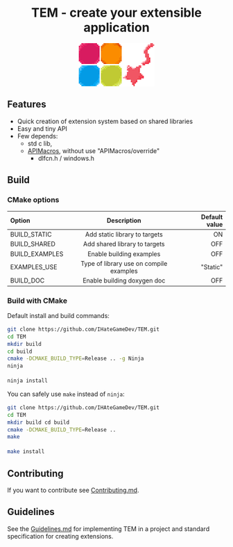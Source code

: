 <div align="center">

# TEM - create your extensible application

</div>

<div align="center">
  <img align="center" src="./logo.webp" alt="Logo" />
</div>

## Features

- Quick creation of extension system based on shared libraries
- Easy and tiny API
- Few depends:
  - std c lib,
  - [APIMacros](https://github.com/IHateGameDev/APIMacros), without use "APIMacros/override"
    - dlfcn.h / windows.h

## Build

### CMake options

| **Option**     | **Description**                         | **Default value** |
| :------------- | :-------------------------------------: | ----------------: |
| BUILD_STATIC   | Add static library to targets           | ON                |
| BUILD_SHARED   | Add shared library to targets           | OFF               |
| BUILD_EXAMPLES | Enable building examples                | OFF               |
| EXAMPLES_USE   | Type of library use on compile examples | "Static"          |
| BUILD_DOC      | Enable building doxygen doc             | OFF               |

### Build with CMake

Default install and build commands:
```bash
git clone https://github.com/IHateGameDev/TEM.git
cd TEM
mkdir build
cd build
cmake -DCMAKE_BUILD_TYPE=Release .. -g Ninja
ninja

ninja install
```

You can safely use `make` instead of `ninja`:
```bash
git clone https://github.com/IHAteGameDev/TEM.git
cd TEM
mkdir build cd build
cmake -DCMAKE_BUILD_TYPE=Release ..
make

make install
```

## Contributing

If you want to contribute see [Contributing.md](./Contributing.md).

## Guidelines

See the [Guidelines.md](./Guidelines.md) for implementing TEM in a project and standard specification for creating extensions.
